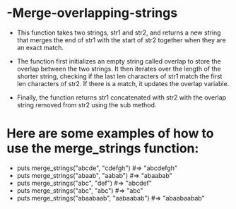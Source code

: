 # -Merge-overlapping-strings

- This function takes two strings, str1 and str2, and returns a new string that merges the end of str1 with the start of str2 together when they are an exact match.

- The function first initializes an empty string called overlap to store the overlap between the two strings. It then iterates over the length of the shorter string, checking if the last len characters of str1 match the first len characters of str2. If there is a match, it updates the overlap variable.

- Finally, the function returns str1 concatenated with str2 with the overlap string removed from str2 using the sub method.

# Here are some examples of how to use the merge_strings function:
- puts merge_strings("abcde", "cdefgh")   #=> "abcdefgh"
- puts merge_strings("abaab", "aabab")   #=> "abaabab"
- puts merge_strings("abc", "def")       #=> "abcdef"
- puts merge_strings("abc", "abc")       #=> "abc"
- puts merge_strings("abaabaab", "aabaabab") #=> "abaabaabab"
